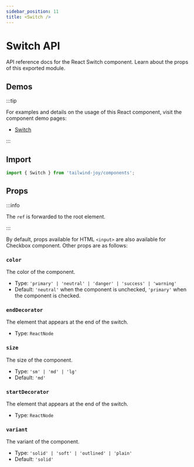 ```yaml
---
sidebar_position: 11
title: <Switch />
---
```


# Switch API

<AvailableFrom version="0.3.0" />

API reference docs for the React Switch component.
Learn about the props of this exported module.

## Demos

:::tip

For examples and details on the usage of this React component, visit the component demo pages:

- [Switch](../components/switch)

:::

## Import

```jsx
import { Switch } from 'tailwind-joy/components';
```

## Props

:::info

The `ref` is forwarded to the root element.

:::

By default, props available for HTML `<input>` are also available for Checkbox component.
Other props are as follows:

### `color`

The color of the component.

- Type: `'primary' | 'neutral' | 'danger' | 'success' | 'warning'`
- Default: `'neutral'` when the component is unchecked, `'primary'` when the component is checked.

### `endDecorator`

The element that appears at the end of the switch.

- Type: `ReactNode`

### `size`

The size of the component.

- Type: `'sm' | 'md' | 'lg'`
- Default: `'md'`

### `startDecorator`

The element that appears at the end of the switch.

- Type: `ReactNode`

### `variant`

The variant of the component.

- Type: `'solid' | 'soft' | 'outlined' | 'plain'`
- Default: `'solid'`
